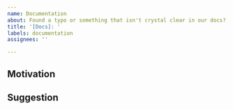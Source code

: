 ```yaml
---
name: Documentation
about: Found a typo or something that isn't crystal clear in our docs?
title: '[Docs]: '
labels: documentation
assignees: ''

---
```


<!-- Thanks for taking the time to open an issue and help us make Jekyll better! -->

## Motivation

<!-- Why should we update our docs? -->



## Suggestion

<!-- What should we do instead? -->



<!-- Thanks for taking the time to open an issue and help us make Jekyll better! -->
